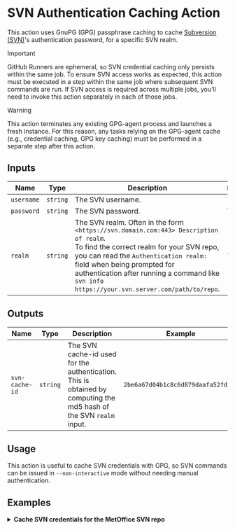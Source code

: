# SVN Authentication Caching Action

This action uses GnuPG (GPG) passphrase caching to cache [Subversion (SVN)](https://svnbook.red-bean.com/en/1.7/svn-book.pdf)'s authentication password, for a specific SVN realm.<br>

> [!IMPORTANT]
> GitHub Runners are ephemeral, so SVN credential caching only persists within the same job. To ensure SVN access works as expected, this action must be executed in a step within the same job where subsequent SVN commands are run.
> If SVN access is required across multiple jobs, you’ll need to invoke this action separately in each of those jobs.

> [!WARNING]
> This action terminates any existing GPG-agent process and launches a fresh instance. For this reason, any tasks relying on the GPG-agent cache (e.g., credential caching, GPG key caching) must be performed in a separate step after this action.

## Inputs

| Name | Type | Description | Required | Example |
| ---- | ---- | ----------- | -------- | ------- |
| `username` | `string` | The SVN username. | YES | `myuser` |
| `password` | `string` | The SVN password. | YES | `mypassword` |
| `realm` | `string` | The SVN realm. Often in the form `<https://svn.domain.com:443> Description of realm`.<br>To find the correct realm for your SVN repo, you can read the `Authentication realm:` field when being prompted for authentication after running a command like `svn info https://your.svn.server.com/path/to/repo`. | YES | `<https://awesome.svn.repo.com:443> My awesome SVN repo` |

## Outputs

| Name | Type | Description | Example |
| ---- | ---- | ----------- | ------- |
| `svn-cache-id` | `string` | The SVN cache-id used for the authentication. This is obtained by computing the md5 hash of the SVN `realm` input. | `2be6a67d04b1c8c6d879daafa52fd762` |

## Usage 
This action is useful to cache SVN credentials with GPG, so SVN commands can be issued in `--non-interactive` mode without needing manual authentication.

## Examples

<details>
<summary><b>Cache SVN credentials for the MetOffice SVN repo</b></summary>

```yaml
# ...
jobs:
# ...
  cache-svn-auth:
    name: Cache SVN Authentication for MetOffice Repo
    runs-on: ubuntu-latest
    steps:
      - name: Cache SVN authentication
        uses: access-nri/actions/.github/actions/cache-svn-auth@main
        with: 
          username: '${{ secrets.MOSRS_USERNAME }}'
          password: '${{ secrets.MOSRS_PASSWORD }}'
          realm: '<https://code.metoffice.gov.uk:443> Met Office Code'
    
      - name: Run svn command
        run: |
          svn info --non-interactive https://code.metoffice.gov.uk/svn/utils/shumlib/trunk/
```

:bulb:**TIP**<br>
For the workflow above to work, you need to set the `MOSRS_USERNAME` and `MOSRS_PASSWORD` [GitHub secrets](https://docs.github.com/en/actions/how-tos/write-workflows/choose-what-workflows-do/use-secrets) in the repository that uses the workflow.

</details>
